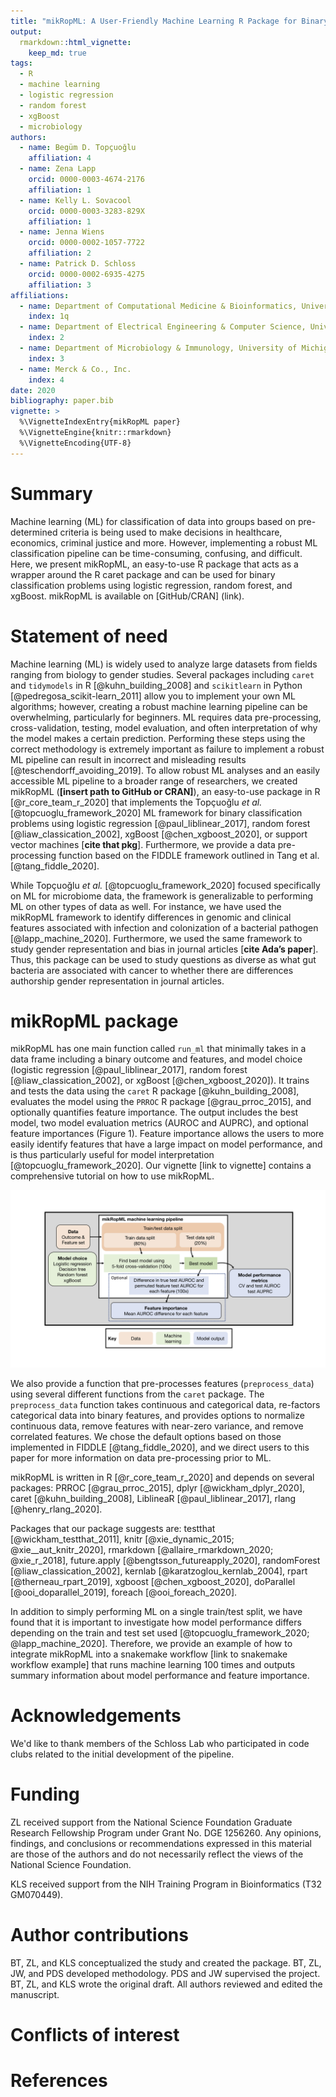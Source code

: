 ```yaml
---
title: "mikRopML: A User-Friendly Machine Learning R Package for Binary Classification Problems"
output: 
  rmarkdown::html_vignette:
    keep_md: true
tags:
  - R
  - machine learning
  - logistic regression
  - random forest
  - xgBoost
  - microbiology
authors:
  - name: Begüm D. Topçuoğlu
    affiliation: 4
  - name: Zena Lapp
    orcid: 0000-0003-4674-2176
    affiliation: 1
  - name: Kelly L. Sovacool
    orcid: 0000-0003-3283-829X
    affiliation: 1
  - name: Jenna Wiens
    orcid: 0000-0002-1057-7722
    affiliation: 2
  - name: Patrick D. Schloss
    orcid: 0000-0002-6935-4275
    affiliation: 3
affiliations:
  - name: Department of Computational Medicine & Bioinformatics, University of Michigan
    index: 1q
  - name: Department of Electrical Engineering & Computer Science, University of Michigan
    index: 2
  - name: Department of Microbiology & Immunology, University of Michigan
    index: 3
  - name: Merck & Co., Inc.
    index: 4
date: 2020
bibliography: paper.bib
vignette: >
  %\VignetteIndexEntry{mikRopML paper}
  %\VignetteEngine{knitr::rmarkdown}
  %\VignetteEncoding{UTF-8}
---
```





# Summary

Machine learning (ML) for classification of data into groups based on pre-determined criteria is being used to make decisions in healthcare, economics, criminal justice and more. 
However, implementing a robust ML classification pipeline can be time-consuming, confusing, and difficult. 
Here, we present mikRopML, an easy-to-use R package that acts as a wrapper around the R caret package and can be used for binary classification problems using logistic regression, random forest, and xgBoost. mikRopML is available on [GitHub/CRAN] (link). 

# Statement of need

Machine learning (ML) is widely used to analyze large datasets from fields ranging from biology to gender studies. 
Several packages including `caret` and `tidymodels` in R [@kuhn_building_2008] and `scikitlearn` in Python [@pedregosa_scikit-learn_2011] allow you to implement your own ML algorithms; however, creating a robust machine learning pipeline can be overwhelming, particularly for beginners. 
ML requires data pre-processing, cross-validation, testing, model evaluation, and often interpretation of why the model makes a certain prediction. 
Performing these steps using the correct methodology is extremely important as failure to implement a robust ML pipeline can result in incorrect and misleading results [@teschendorff_avoiding_2019]. 
To allow robust ML analyses and an easily accessible ML pipeline to a broader range of researchers, we created mikRopML (**[insert path to GitHub or CRAN]**), an easy-to-use package in R [@r_core_team_r_2020] that implements the Topçuoğlu _et al._ [@topcuoglu_framework_2020] ML framework for binary classification problems using logistic regression [@paul_liblinear_2017], random forest [@liaw_classication_2002], xgBoost [@chen_xgboost_2020], or support vector machines [**cite that pkg**]. 
Furthermore, we provide a data pre-processing function based on the FIDDLE framework outlined in Tang et al. [@tang_fiddle_2020].

While Topçuoğlu _et al._ [@topcuoglu_framework_2020] focused specifically on ML for microbiome data, the framework is generalizable to performing ML on other types of data as well. 
For instance, we have used the mikRopML framework to identify differences in genomic and clinical features associated with infection and colonization of a bacterial pathogen [@lapp_machine_2020]. 
Furthermore, we used the same framework to study gender representation and bias in journal articles [**cite Ada’s paper**]. 
Thus, this package can be used to study questions as diverse as what gut bacteria are associated with cancer to whether there are differences authorship gender representation in journal articles.

# mikRopML package

mikRopML has one main function called `run_ml` that minimally takes in a data frame including a binary outcome and features, and model choice (logistic regression [@paul_liblinear_2017], random forest [@liaw_classication_2002], or xgBoost [@chen_xgboost_2020]). 
It trains and tests the data using the `caret` R package [@kuhn_building_2008], evaluates the model using the `PRROC` R package [@grau_prroc_2015], and optionally quantifies feature importance. 
The output includes the best model, two model evaluation metrics (AUROC and AUPRC), and optional feature importances (Figure 1). 
Feature importance allows the users to more easily identify features that have a large impact on model performance, and is thus particularly useful for model interpretation [@topcuoglu_framework_2020]. 
Our vignette [link to vignette] contains a comprehensive tutorial on how to use mikRopML.

![Figure 1. MikRopML pipeline](mikRopML-pipeline.png)

We also provide a function that pre-processes features (`preprocess_data`) using several different functions from the `caret` package. 
The `preprocess_data` function takes continuous and categorical data, re-factors categorical data into binary features, and provides options to normalize continuous data, remove features with near-zero variance, and remove correlated features. 
We chose the default options based on those implemented in FIDDLE [@tang_fiddle_2020], and we direct users to this paper for more information on data pre-processing prior to ML.

mikRopML is written in R [@r_core_team_r_2020] and depends on several packages: PRROC [@grau_prroc_2015], dplyr [@wickham_dplyr_2020], caret [@kuhn_building_2008], LiblineaR [@paul_liblinear_2017], rlang [@henry_rlang_2020]. 
<!-- do we need to list all these? maybe should mention some suggests are needed depending on the ml method.  -->
<!-- say something about optional parallelization with doParallel & foreach in caret training -->
Packages that our package suggests are: testthat [@wickham_testthat_2011], knitr [@xie_dynamic_2015; @xie__aut_knitr_2020], rmarkdown [@allaire_rmarkdown_2020; @xie_r_2018], future.apply [@bengtsson_futureapply_2020], randomForest [@liaw_classication_2002], kernlab [@karatzoglou_kernlab_2004], rpart [@therneau_rpart_2019], xgboost [@chen_xgboost_2020], doParallel [@ooi_doparallel_2019], foreach [@ooi_foreach_2020].

In addition to simply performing ML on a single train/test split, we have found that it is important to investigate how model performance differs depending on the train and test set used [@topcuoglu_framework_2020; @lapp_machine_2020]. 
Therefore, we provide an example of how to integrate mikRopML into a snakemake workflow [link to snakemake workflow example] that runs machine learning 100 times and outputs summary information about model performance and feature importance.

# Acknowledgements

We'd like to thank members of the Schloss Lab who participated in code clubs related to the initial development of the pipeline. 

# Funding
<!--TODO Kelly and others add funding -->
ZL received support from the National Science Foundation Graduate Research Fellowship Program under Grant No. DGE 1256260. 
Any opinions, findings, and conclusions or recommendations expressed in this material are those of the authors and do not necessarily reflect the views of the National Science Foundation.

KLS received support from the NIH Training Program in Bioinformatics (T32 GM070449).

# Author contributions

BT, ZL, and KLS conceptualized the study and created the package. 
BT, ZL, JW, and PDS developed methodology. 
PDS and JW supervised the project. 
BT, ZL, and KLS wrote the original draft. 
All authors reviewed and edited the manuscript.

# Conflicts of interest
<!--TODO Add conflicts of interest here -->

# References
